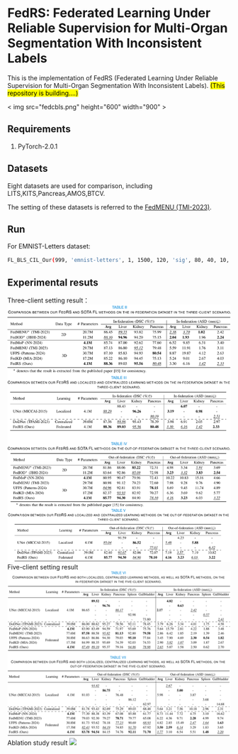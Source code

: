 # FedRS: Federated Learning Under Reliable Supervision for Multi-Organ Segmentation With Inconsistent Labels

This is the implementation of FedRS (Federated Learning Under Reliable Supervision for Multi-Organ Segmentation With Inconsistent Labels). <mark>(This repository is building....)</mark>


< img src="fedcbls.png" height="600" width="900" >

## Requirements

1. PyTorch-2.0.1

## Datasets
Eight datasets are used for comparison, including LITS,KITS,Pancreas,AMOS,BTCV.

The setting of these datasets is referred to the [FedMENU (TMI-2023)](https://ieeexplore.ieee.org/document/10107904).


## Run 

For EMNIST-Letters dataset:

```bash
FL_BLS_CIL_Our(999, 'emnist-letters', 1, 1500, 120, 'sig', 80, 40, 10, 0.01, 0.001, 10, 0.05, true, 1);
```

## Experimental resuts
Three-client setting result：
<img src="result1.png">
Five-client setting result
<img src="result2.png">
Ablation study result
<img src="ablation_study.jpg">
